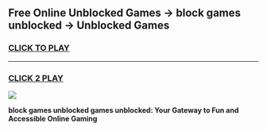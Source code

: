 
## Free Online Unblocked Games → block games unblocked → Unblocked Games
<h3>
<a href="https://premium.freeplayer.one?title=block_games_unblocked&ref=21F">CLICK TO PLAY</a></h3>
<hr>

<h3>
<a href="https://premium.freeplayer.one?title=block_games_unblocked&ref=21F">CLICK 2 PLAY</a>
  
</h3>

<a href="https://premium.freeplayer.one?title=block_games_unblocked&ref=21F/"><img src="https://clearcache.store/games.png"></a>


**block games unblocked games unblocked: Your Gateway to Fun and Accessible Online Gaming**
